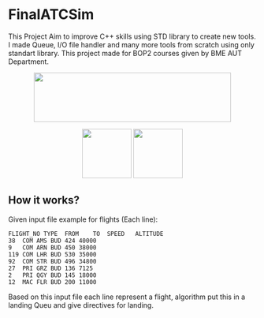 # FinalATCSim

This Project Aim to improve C++ skills using STD library to create new tools. I made Queue, I/O file handler and many more tools from scratch using only standart library. This project made for BOP2 courses given by BME AUT Department.

<p align="center">
  <img width="400" height="100" src="https://user-images.githubusercontent.com/63854390/168567286-37e46891-b19b-4209-8038-9b142c753dfe.png">
</p>

<p align="center">
  <img width="100" height="100" src="https://user-images.githubusercontent.com/63854390/168570117-8d72bae4-517d-4b2f-ace3-a8874a182321.png">
  <img width="100" height="100" src="https://user-images.githubusercontent.com/63854390/168570722-d527ff13-3dd6-4169-857a-3a4d3db0dc33.png">
</p>


## How it works?

Given input file example for flights (Each line):

```
FLIGHT_NO TYPE	FROM	TO	SPEED	ALTITUDE
38	COM	AMS	BUD	424	40000
9	COM	ARN	BUD	450	38000
119	COM	LHR	BUD	530	35000
92	COM	STR	BUD	496	34800
27	PRI	GRZ	BUD	136	7125
2	PRI	QGY	BUD	145	18000
12	MAC	FLR	BUD	200	11000
```


Based on this input file each line represent a flight, algorithm put this in a landing Queu and give directives for landing.
